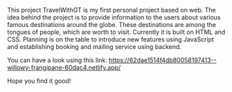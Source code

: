 This project TravelWithGT is my first personal project based on web. The idea behind the project is to provide information to the users about various 
famous destinations around the globe. These destinations are among the tongues of people, which are worth to visit. Currently it is built on HTML and
CSS. Planning is on the table to introduce new features using JavaScript and establishing booking and mailing service using backend. 

You can have a look using this link: https://62dae1514f4db80058197413--willowy-frangipane-60dac4.netlify.app/

Hope you find it good!
